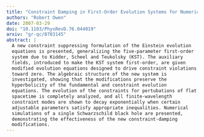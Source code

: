 ```yaml
---
title: "Constraint Damping in First-Order Evolution Systems for Numerical Relativity"
authors: "Robert Owen"
date: 2007-03-29
doi: "10.1103/PhysRevD.76.044019"
arxiv: "gr-qc/0703145"
abstract: |
  A new constraint suppressing formulation of the Einstein evolution
  equations is presented, generalizing the five-parameter first-order
  system due to Kidder, Scheel and Teukolsky (KST). The auxiliary
  fields, introduced to make the KST system first-order, are given
  modified evolution equations designed to drive constraint violations
  toward zero. The algebraic structure of the new system is
  investigated, showing that the modifications preserve the
  hyperbolicity of the fundamental and constraint evolution
  equations. The evolution of the constraints for pertubations of flat
  spacetime is completely analyzed, and all finite-wavelength
  constraint modes are shown to decay exponentially when certain
  adjustable parameters satisfy appropriate inequalities. Numerical
  simulations of a single Schwarzschild black hole are presented,
  demonstrating the effectiveness of the new constraint-damping
  modifications.
---
```

